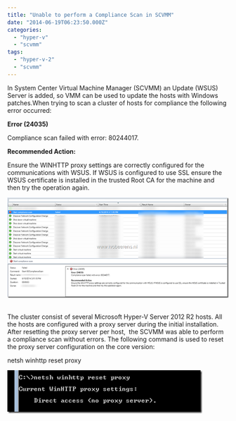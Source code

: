 ```yaml
---
title: "Unable to perform a Compliance Scan in SCVMM"
date: "2014-06-19T06:23:50.000Z"
categories: 
  - "hyper-v"
  - "scvmm"
tags: 
  - "hyper-v-2"
  - "scvmm"
---
```


In System Center Virtual Machine Manager (SCVMM) an Update (WSUS) Server is added, so VMM can be used to update the hosts with Windows patches.When trying to scan a cluster of hosts for compliance the following error occurred:

**Error (24035)**

Compliance scan failed with error: 80244017.

**Recommended Action:**

Ensure the WINHTTP proxy settings are correctly configured for the communications with WSUS. If WSUS is configured to use SSL ensure the WSUS certificate is installed in the trusted Root CA for the machine and then try the operation again.

[![image](images/image_thumb3.png "image")](https://www.ivobeerens.nl/wp-content/uploads/2014/06/image3.png) 

The cluster consist of several Microsoft Hyper-V Server 2012 R2 hosts. All the hosts are configured with a proxy server during the initial installation. After resetting the proxy server per host,  the SCVMM was able to perform a compliance scan without errors. The following command is used to reset the proxy server configuration on the core version:

netsh winhttp reset proxy

[![image](images/image4_thumb.png "image")](https://www.ivobeerens.nl/wp-content/uploads/2014/06/image4.png)
